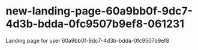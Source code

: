 # new-landing-page-60a9bb0f-9dc7-4d3b-bdda-0fc9507b9ef8-061231
Landing page for user 60a9bb0f-9dc7-4d3b-bdda-0fc9507b9ef8
